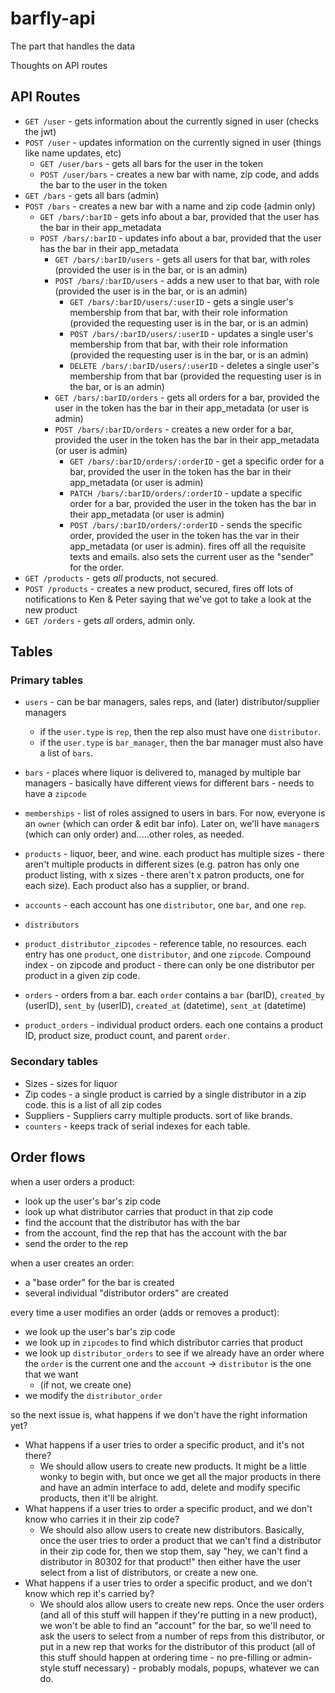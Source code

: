# barfly-api
The part that handles the data


Thoughts on API routes

## API Routes
- `GET /user` - gets information about the currently signed in user (checks the jwt)
- `POST /user` - updates information on the currently signed in user (things like name updates, etc)
	- `GET /user/bars` - gets all bars for the user in the token
	- `POST /user/bars` - creates a new bar with name, zip code, and adds the bar to the user in the token
- `GET /bars` - gets all bars (admin)
- `POST /bars` - creates a new bar with a name and zip code (admin only)
	- `GET /bars/:barID` - gets info about a bar, provided that the user has the bar in their app_metadata
	- `POST /bars/:barID` - updates info about a bar, provided that the user has the bar in their app_metadata
		<!-- memberships -->
		- `GET /bars/:barID/users` - gets all users for that bar, with roles (provided the user is in the bar, or is an admin)
		- `POST /bars/:barID/users` - adds a new user to that bar, with role (provided the user is in the bar, or is an admin)
			- `GET /bars/:barID/users/:userID` - gets a single user's membership from that bar, with their role information (provided the requesting user is in the bar, or is an admin)
			- `POST /bars/:barID/users/:userID` - updates a single user's membership from that bar, with their role information (provided the requesting user is in the bar, or is an admin)
			- `DELETE /bars/:barID/users/:userID` - deletes a single user's membership from that bar (provided the requesting user is in the bar, or is an admin)
		<!-- orders -->
		- `GET /bars/:barID/orders` - gets all orders for a bar, provided the user in the token has the bar in their app_metadata (or user is admin)
		- `POST /bars/:barID/orders` - creates a new order for a bar, provided the user in the token has the bar in their app_metadata (or user is admin)
			- `GET /bars/:barID/orders/:orderID` - get a specific order for a bar, provided the user in the token has the bar in their app_metadata (or user is admin)
			- `PATCH /bars/:barID/orders/:orderID` - update a specific order for a bar, provided the user in the token has the bar in their app_metadata (or user is admin)
			- `POST /bars/:barID/orders/:orderID` - sends the specific order, provided the user in the token has the var in their app_metadata (or user is admin). fires off all the requisite texts and emails. also sets the current user as the "sender" for the order.
- `GET /products` - gets *all* products, not secured.
- `POST /products` - creates a new product, secured, fires off lots of notifications to Ken & Peter saying that we've got to take a look at the new product
- `GET /orders` - gets *all* orders, admin only.

## Tables

### Primary tables
- `users` - can be bar managers, sales reps, and (later) distributor/supplier managers
	- if the `user.type` is `rep`, then the rep also must have one `distributor`.
	- if the `user.type` is `bar_manager`, then the bar manager must also have a list of `bars`.
- `bars` - places where liquor is delivered to, managed by multiple bar managers - basically have different views for different bars - needs to have a `zipcode`
- `memberships` - list of roles assigned to users in bars. For now, everyone is an `owner` (which can order & edit bar info). Later on, we'll have `manager`s (which can only order) and.....other roles, as needed.
- `products` - liquor, beer, and wine. each product has multiple sizes - there aren't multiple products in different sizes (e.g. patron has only one product listing, with x sizes - there aren't x patron products, one for each size). Each product also has a supplier, or brand.
- `accounts` - each account has one `distributor`, one `bar`, and one `rep`.
- `distributors`
- `product_distributor_zipcodes` - reference table, no resources. each entry has one `product`, one `distributor`, and one `zipcode`. Compound index - on zipcode and product - there can only be one distributor per product in a given zip code.
- `orders` - orders from a bar. each `order` contains a `bar` (barID), `created_by` (userID), `sent_by` (userID), `created_at` (datetime), `sent_at` (datetime)


- `product_orders` - individual product orders. each one contains a product ID, product size, product count, and parent `order`.


<!-- - `distributor_orders` - orders to individual distributors. each `distributor_order` contains an `order` that it's associated with, an `account` that it's ordered through (which contains a `distributor` and a `rep`), as well as a list of `products` (with count and size). -->

### Secondary tables

- Sizes - sizes for liquor
- Zip codes - a single product is carried by a single distributor in a zip code. this is a list of all zip codes
- Suppliers - Suppliers carry multiple products. sort of like brands.
- `counters` - keeps track of serial indexes for each table.

## Order flows

when a user orders a product:
- look up the user's bar's zip code
- look up what distributor carries that product in that zip code
- find the account that the distributor has with the bar
- from the account, find the rep that has the account with the bar
- send the order to the rep

when a user creates an order:
- a "base order" for the bar is created
- several individual "distributor orders" are created

every time a user modifies an order (adds or removes a product):
- we look up the user's bar's zip code
- we look up in `zipcodes` to find which distributor carries that product
- we look up `distributor_orders` to see if we already have an order where the `order` is the current one and the `account` -> `distributor` is the one that we want
	- (if not, we create one)
- we modify the `distributor_order`

so the next issue is, what happens if we don't have the right information yet?
- What happens if a user tries to order a specific product, and it's not there?
	- We should allow users to create new products. It might be a little wonky to begin with, but once we get all the major products in there and have an admin interface to add, delete and modify specific products, then it'll be alright.
- What happens if a user tries to order a specific product, and we don't know who carries it in their zip code?
	- We should also allow users to create new distributors. Basically, once the user tries to order a product that we can't find a distributor in their zip code for, then we stop them, say "hey, we can't find a distributor in 80302 for that product!" then either have the user select from a list of distributors, or create a new one.
- What happens if a user tries to order a specific product, and we don't know which rep it's carried by?
	- We should alos allow users to create new reps. Once the user orders (and all of this stuff will happen if they're putting in a new product), we won't be able to find an "account" for the bar, so we'll need to ask the users to select from a number of reps from this distributor, or put in a new rep that works for the distributor of this product
(all of this stuff should happen at ordering time - no pre-filling or admin-style stuff necessary) - probably modals, popups, whatever we can do.
